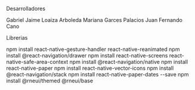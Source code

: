 Desarrolladores

Gabriel Jaime Loaiza Arboleda
Mariana Garces Palacios
Juan Fernando Cano

Librerias

npm install react-native-gesture-handler react-native-reanimated
npm install @react-navigation/drawer
npm install react-native-screens react-native-safe-area-context
npm install @react-navigation/native
npm install react-native-paper
npm install react-native-vector-icons
npm install @react-navigation/stack
npm install react-native-paper-dates --save
npm install @rneui/themed @rneui/base
